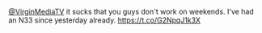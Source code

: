 <a href="http://twitter.com/VirginMediaTV">@VirginMediaTV</a> it sucks that you guys don't work on weekends. I've had an N33 since yesterday already. <a href="https://t.co/G2NpqJ1k3X">https://t.co/G2NpqJ1k3X</a>